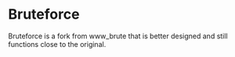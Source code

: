 # Bruteforce
Bruteforce is a fork from www_brute that is better designed and still functions close to the original.
